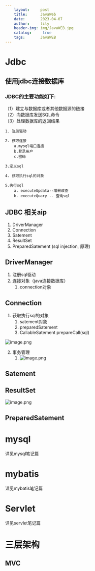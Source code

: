 ```yaml
---
    layout:     post
    title:      JavaWeb
    date:       2023-04-07
    author:     lily
    header-img: img/JavaWEB.jpg
    catalog: 	 true
    tags:       JavaWEB
---
```


<a name="XSmex"></a>
# Jdbc
<a name="P8b6i"></a>
## 使用jdbc连接数据库
<a name="mGutd"></a>
### JDBC的主要功能如下:
（1）建立与数据库或者其他数据源的链接<br />（2）向数据库发送SQL命令<br />（3）处理数据库的返回结果
```
1. 注册驱动

2. 获取连接
	a.mysql端口连接
	b.登录用户
	c.密码

3.定义sql

4. 获取执行sql的对象

5.执行sql
	a. executeUpdata--增删改查
	b. executeQuary -- 查询sql
```
<a name="kx5Ie"></a>
## JDBC 相关aip

1. DriverManager
2. Connection
3. Satement
4. ResultSet
5. PreparedSatement (sql injection, 原理)
<a name="rswLB"></a>
## DriverManager

1. 注册sql驱动
2. 连接对象（java连接数据库）
   1. connection对象
<a name="E7U8T"></a>
## Connection

1. 获取执行sql的对象
   1. satement对象
   2. preparedSatement 
   3. CallableSatement prepareCall(sql)

![image.png](https://cdn.nlark.com/yuque/0/2023/png/1238904/1676533103124-ff1f6c9c-8d93-48f7-a07a-6612497bad9f.png#averageHue=%23fafaf7&clientId=ub20ee3e9-976d-4&from=paste&height=215&id=u51d3f723&name=image.png&originHeight=323&originWidth=706&originalType=binary&ratio=1.5&rotation=0&showTitle=false&size=59495&status=done&style=none&taskId=u29ec4e14-12fe-4988-8c90-182d963d3d9&title=&width=470.6666666666667)

2. 事务管理 
   1. ![image.png](https://cdn.nlark.com/yuque/0/2023/png/1238904/1676533160247-b2e43a41-ef34-4f0d-acbd-b5d395c8f57d.png#averageHue=%23f6f5e7&clientId=ub20ee3e9-976d-4&from=paste&height=221&id=u2de3e640&name=image.png&originHeight=332&originWidth=659&originalType=binary&ratio=1.5&rotation=0&showTitle=false&size=94927&status=done&style=none&taskId=ua9556e55-a56f-4883-ba0e-d7e495c4644&title=&width=439.3333333333333)
<a name="AfzjW"></a>
## Satement  
<a name="JZOea"></a>
## ResultSet
![image.png](https://cdn.nlark.com/yuque/0/2023/png/1238904/1676533314526-9bbfb1dd-797b-4145-b372-542e21d0892a.png#averageHue=%23f2f0e4&clientId=ub20ee3e9-976d-4&from=paste&height=263&id=u282bd77d&name=image.png&originHeight=394&originWidth=582&originalType=binary&ratio=1.5&rotation=0&showTitle=false&size=119263&status=done&style=none&taskId=u1b4c7976-ffee-4e1c-9b77-34e94a589f9&title=&width=388)
<a name="OSgQh"></a>
## PreparedSatement
<a name="PVBJu"></a>
# mysql
详见mysql笔记篇
<a name="aNGpM"></a>
# mybatis
详见mybatis笔记篇
<a name="gLsBU"></a>
# Servlet
详见servlet笔记篇
<a name="FUn5O"></a>
# 三层架构
<a name="kcv4B"></a>
## MVC

